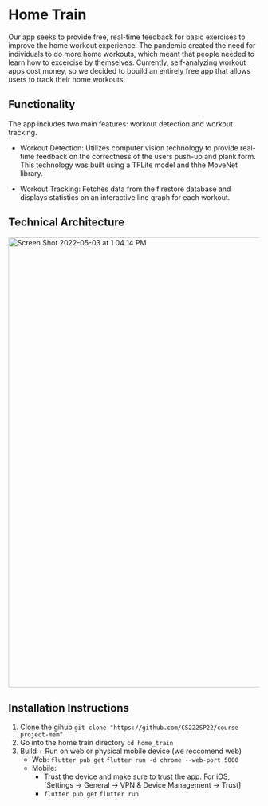 # Home Train

Our app seeks to provide free, real-time feedback for basic exercises to improve the home workout experience. The pandemic created the need for individuals to do more home workouts, which meant that people needed to learn how to excercise by themselves. Currently, self-analyzing workout apps cost money, so we decided to bbuild an entirely free app that allows users to track their home workouts. 

## Functionality
The app includes two main features: workout detection and workout tracking. 

- Workout Detection: Utilizes computer vision technology to provide real-time feedback on the correctness of the users push-up and plank form. This technology was built using a TFLite model and thhe MoveNet library. 

- Workout Tracking: Fetches data from the firestore database and displays statistics on an interactive line graph for each workout. 

## Technical Architecture

<img width="900" alt="Screen Shot 2022-05-03 at 1 04 14 PM" src="https://user-images.githubusercontent.com/31574086/166515006-52298843-6371-474e-9984-405eb6d2ea65.png">


## Installation Instructions

1. Clone the gihub `git clone "https://github.com/CS222SP22/course-project-mem"`
2. Go into the home train directory `cd home_train`
3. Build + Run on web or physical mobile device (we reccomend web)
    - Web: `flutter pub get` `flutter run -d chrome --web-port 5000`
    - Mobile: 
      - Trust the device and make sure to trust the app. For iOS, [Settings -> General -> VPN & Device Management -> Trust]
      - `flutter pub get` `flutter run`
